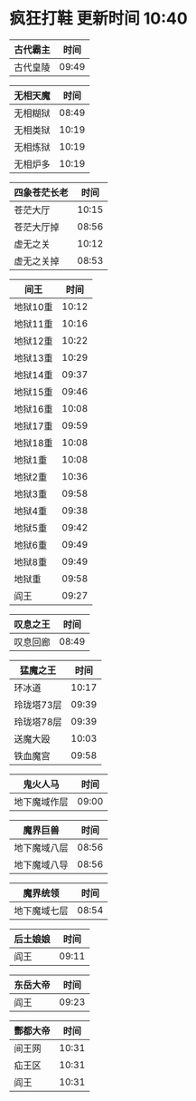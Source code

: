 # 疯狂打鞋 更新时间 10:40

| 古代霸主   | 时间    |
|--------|-------|
| 古代皇陵 | 09:49 |

| 无相天魔   | 时间    |
|--------|-------|
| 无相糊狱 | 08:49 |
| 无相类狱 | 10:19 |
| 无相炼狱 | 10:19 |
| 无相炉多 | 10:19 |

| 四象苍茫长老   | 时间    |
|--------|-------|
| 苍茫大厅 | 10:15 |
| 苍茫大厅掉 | 08:56 |
| 虚无之关 | 10:12 |
| 虚无之关掉 | 08:53 |

| 间王   | 时间    |
|--------|-------|
| 地狱10重 | 10:12 |
| 地狱11重 | 10:16 |
| 地狱12重 | 10:22 |
| 地狱13重 | 10:29 |
| 地狱14重 | 09:37 |
| 地狱15重 | 09:46 |
| 地狱16重 | 10:08 |
| 地狱17重 | 09:59 |
| 地狱18重 | 10:08 |
| 地狱1重 | 10:08 |
| 地狱2重 | 10:36 |
| 地狱3重 | 09:58 |
| 地狱4重 | 09:38 |
| 地狱5重 | 09:42 |
| 地狱6重 | 09:49 |
| 地狱8重 | 09:49 |
| 地狱重 | 09:58 |
| 阎王 | 09:27 |

| 叹息之王   | 时间    |
|--------|-------|
| 叹息回廊 | 08:49 |

| 猛魔之王   | 时间    |
|--------|-------|
| 环冰道 | 10:17 |
| 玲珑塔73层 | 09:39 |
| 玲珑塔78层 | 09:39 |
| 送魔大殴 | 10:03 |
| 铁血魔宫 | 09:58 |

| 鬼火人马   | 时间    |
|--------|-------|
| 地下魔域作层 | 09:00 |

| 魔界巨兽   | 时间    |
|--------|-------|
| 地下魔域八层 | 08:56 |
| 地下魔域八导 | 08:56 |

| 魔界统领   | 时间    |
|--------|-------|
| 地下魔域七层 | 08:54 |

| 后土娘娘   | 时间    |
|--------|-------|
| 阎王 | 09:11 |

| 东岳大帝   | 时间    |
|--------|-------|
| 阎王 | 09:23 |

| 酆都大帝   | 时间    |
|--------|-------|
| 间王网 | 10:31 |
| 疝王区 | 10:31 |
| 阎王 | 10:31 |
